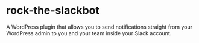 # rock-the-slackbot
A WordPress plugin that allows you to send notifications straight from your WordPress admin to you and your team inside your Slack account.
